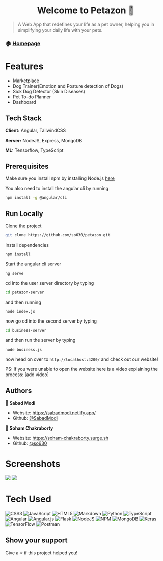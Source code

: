 <h1 align="center">Welcome to Petazon 👋</h1>

> A Web App that redefines your life as a pet owner, helping you in simplifying your daily life with your pets.

### 🏠 [Homepage](https://github.com/SabadModi/Petazon)

# Features
- Marketplace
- Dog Trainer(Emotion and Posture detection of Dogs)
- Sick Dog Detector (Skin Diseases)
- Pet To-do Planner
- Dashboard

## Tech Stack

**Client:** Angular, TailwindCSS

**Server:** NodeJS, Express, MongoDB

**ML:** Tensorflow, TypeScript

## Prerequisites

Make sure you install npm by installing Node.js [here](https://nodejs.org/en/)

You also need to install the angular cli by running
```bash
npm install -g @angular/cli
```

## Run Locally

Clone the project

```bash
git clone https://github.com/so630/petazon.git
```

Install dependencies

```bash
npm install
```

Start the angular cli server

```bash
ng serve
```

cd into the user server directory by typing

```bash
cd petazon-server
```

and then running

```bash
node index.js
```

now go cd into the second server by typing

```bash
cd business-server
```

and then run the server by typing

```bash
node business.js
```

now head on over to `http://localhost:4200/` and check out our website!

PS: If you were unable to open the website here is a video explaining the process:
[add video]

## Authors

👤 **Sabad Modi**
* Website: https://sabadmodi.netlify.app/
* Github: [@SabadModi](https://github.com/SabadModi)

👤 **Soham Chakraborty**
* Website: https://soham-chakraborty.surge.sh
* Github: [@so630](https://github.com/so630)


# Screenshots
 <img src="https://cdn.discordapp.com/attachments/882669016437649428/940295849194446998/image.png"> <img src="https://cdn.discordapp.com/attachments/882669016437649428/940298348492107816/image.png">

# Tech Used
![CSS3](https://img.shields.io/badge/css3-%231572B6.svg?style=for-the-badge&logo=css3&logoColor=white) ![JavaScript](https://img.shields.io/badge/javascript-%23323330.svg?style=for-the-badge&logo=javascript&logoColor=%23F7DF1E) ![HTML5](https://img.shields.io/badge/html5-%23E34F26.svg?style=for-the-badge&logo=html5&logoColor=white) ![Markdown](https://img.shields.io/badge/markdown-%23000000.svg?style=for-the-badge&logo=markdown&logoColor=white) ![Python](https://img.shields.io/badge/python-3670A0?style=for-the-badge&logo=python&logoColor=ffdd54) ![TypeScript](https://img.shields.io/badge/typescript-%23007ACC.svg?style=for-the-badge&logo=typescript&logoColor=white) ![Angular](https://img.shields.io/badge/angular-%23DD0031.svg?style=for-the-badge&logo=angular&logoColor=white) ![Angular.js](https://img.shields.io/badge/angular.js-%23E23237.svg?style=for-the-badge&logo=angularjs&logoColor=white) ![Flask](https://img.shields.io/badge/flask-%23000.svg?style=for-the-badge&logo=flask&logoColor=white) ![NodeJS](https://img.shields.io/badge/node.js-6DA55F?style=for-the-badge&logo=node.js&logoColor=white) ![NPM](https://img.shields.io/badge/NPM-%23000000.svg?style=for-the-badge&logo=npm&logoColor=white) ![MongoDB](https://img.shields.io/badge/MongoDB-%234ea94b.svg?style=for-the-badge&logo=mongodb&logoColor=white) ![Keras](https://img.shields.io/badge/Keras-%23D00000.svg?style=for-the-badge&logo=Keras&logoColor=white) ![TensorFlow](https://img.shields.io/badge/TensorFlow-%23FF6F00.svg?style=for-the-badge&logo=TensorFlow&logoColor=white) ![Postman](https://img.shields.io/badge/Postman-FF6C37?style=for-the-badge&logo=postman&logoColor=white)

## Show your support

Give a ⭐️ if this project helped you!
